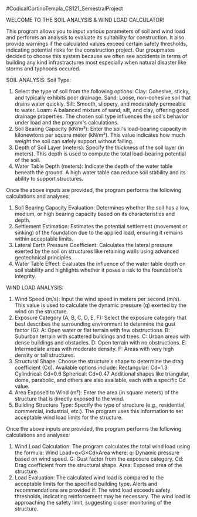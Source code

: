 #CodicalCortinoTempla_CS121_SemestralProject

WELCOME TO THE SOIL ANALYSIS & WIND LOAD CALCULATOR!

  This program allows you to input various parameters of soil and wind load and performs an analysis to evaluate its suitability for construction.
  It also provide warnings if the calculated values exceed certain safety thresholds, indicating potential risks for the construction project. 
  Our groupmates decided to choose this system because we often see accidents in terms of building any kind infrastractures most especially when natural disaster like storms and typhoons occured.


SOIL ANALYSIS:
Soil Type:
1. Select the type of soil from the following options:
  Clay: Cohesive, sticky, and typically exhibits poor drainage.
  Sand: Loose, non-cohesive soil that drains water quickly.
  Silt: Smooth, slippery, and moderately permeable to water.
  Loam: A balanced mixture of sand, silt, and clay, offering good drainage properties.
The chosen soil type influences the soil's behavior under load and the program's calculations.
2. Soil Bearing Capacity (kN/m²):
Enter the soil's load-bearing capacity in kilonewtons per square meter (kN/m²). This value indicates how much weight the soil can safely support without failing.
3. Depth of Soil Layer (meters):
Specify the thickness of the soil layer (in meters). This depth is used to compute the total load-bearing potential of the soil.
4. Water Table Depth (meters):
Indicate the depth of the water table beneath the ground. A high water table can reduce soil stability and its ability to support structures.

Once the above inputs are provided, the program performs the following calculations and analyses:
1. Soil Bearing Capacity Evaluation:
Determines whether the soil has a low, medium, or high bearing capacity based on its characteristics and depth.
2. Settlement Estimation:
Estimates the potential settlement (movement or sinking) of the foundation due to the applied load, ensuring it remains within acceptable limits.
3. Lateral Earth Pressure Coefficient:
Calculates the lateral pressure exerted by the soil on structures like retaining walls using advanced geotechnical principles.
4. Water Table Effect:
Evaluates the influence of the water table depth on soil stability and highlights whether it poses a risk to the foundation's integrity.


WIND LOAD ANALYSIS:
1. Wind Speed (m/s):
Input the wind speed in meters per second (m/s).
This value is used to calculate the dynamic pressure (q) exerted by the wind on the structure.
2. Exposure Category (A, B, C, D, E, F):
Select the exposure category that best describes the surrounding environment to determine the gust factor (G):
  A: Open water or flat terrain with few obstructions.
  B: Suburban terrain with scattered buildings and trees.
  C: Urban areas with dense buildings and obstacles.
  D: Open terrain with no obstructions.
  E: Intermediate areas with moderate density.
  F: Areas with very high density or tall structures.
3. Structural Shape:
Choose the structure's shape to determine the drag coefficient (Cd).
Available options include:
  Rectangular: 
  Cd=1.3
  Cylindrical: 
  Cd=0.6
  Spherical: 
  Cd=0.47
Additional shapes like triangular, dome, parabolic, and others are also available, each with a specific Cd value.
4. Area Exposed to Wind (m²):
Enter the area (in square meters) of the structure that is directly exposed to the wind.
5. Building Structure Type:
Specify the type of structure (e.g., residential, commercial, industrial, etc.).
The program uses this information to set acceptable wind load limits for the structure.

Once the above inputs are provided, the program performs the following calculations and analyses:
1. Wind Load Calculation:
The program calculates the total wind load using the formula:
Wind Load=q×G×Cd×Area
where:
q: Dynamic pressure based on wind speed.
G: Gust factor from the exposure category.
Cd: Drag coefficient from the structural shape.
Area: Exposed area of the structure.
2. Load Evaluation:
The calculated wind load is compared to the acceptable limits for the specified building type.
Alerts and recommendations are provided if:
The wind load exceeds safety thresholds, indicating reinforcement may be necessary.
The wind load is approaching the safety limit, suggesting closer monitoring of the structure.

